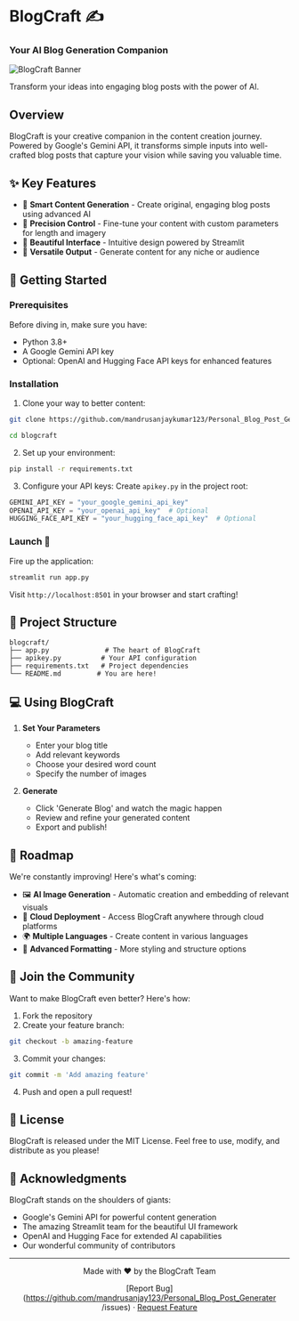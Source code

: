 # BlogCraft ✍️
### Your AI Blog Generation Companion

![BlogCraft Banner](https://your-banner-image-url.png)

Transform your ideas into engaging blog posts with the power of AI.

## Overview

BlogCraft is your creative companion in the content creation journey. Powered by Google's Gemini API, it transforms simple inputs into well-crafted blog posts that capture your vision while saving you valuable time.

## ✨ Key Features

- 🤖 **Smart Content Generation** - Create original, engaging blog posts using advanced AI
- 🎯 **Precision Control** - Fine-tune your content with custom parameters for length and imagery
- 🎨 **Beautiful Interface** - Intuitive design powered by Streamlit
- 🔄 **Versatile Output** - Generate content for any niche or audience

## 🚀 Getting Started

### Prerequisites

Before diving in, make sure you have:

- Python 3.8+
- A Google Gemini API key
- Optional: OpenAI and Hugging Face API keys for enhanced features

### Installation

1. Clone your way to better content:
```bash
git clone https://github.com/mandrusanjaykumar123/Personal_Blog_Post_Generater

cd blogcraft
```

2. Set up your environment:
```bash
pip install -r requirements.txt
```

3. Configure your API keys:
Create `apikey.py` in the project root:
```python
GEMINI_API_KEY = "your_google_gemini_api_key"
OPENAI_API_KEY = "your_openai_api_key"  # Optional
HUGGING_FACE_API_KEY = "your_hugging_face_api_key"  # Optional
```

### Launch 🚀

Fire up the application:
```bash
streamlit run app.py
```

Visit `http://localhost:8501` in your browser and start crafting!

## 📁 Project Structure

```
blogcraft/
├── app.py              # The heart of BlogCraft
├── apikey.py          # Your API configuration
├── requirements.txt   # Project dependencies
└── README.md         # You are here!
```

## 💻 Using BlogCraft

1. **Set Your Parameters**
   - Enter your blog title
   - Add relevant keywords
   - Choose your desired word count
   - Specify the number of images

2. **Generate**
   - Click 'Generate Blog' and watch the magic happen
   - Review and refine your generated content
   - Export and publish!

## 🎯 Roadmap

We're constantly improving! Here's what's coming:

- 🖼️ **AI Image Generation** - Automatic creation and embedding of relevant visuals
- 📱 **Cloud Deployment** - Access BlogCraft anywhere through cloud platforms
- 🌍 **Multiple Languages** - Create content in various languages
- 🎨 **Advanced Formatting** - More styling and structure options

## 🤝 Join the Community

Want to make BlogCraft even better? Here's how:

1. Fork the repository
2. Create your feature branch:
```bash
git checkout -b amazing-feature
```
3. Commit your changes:
```bash
git commit -m 'Add amazing feature'
```
4. Push and open a pull request!

## 📜 License

BlogCraft is released under the MIT License. Feel free to use, modify, and distribute as you please!

## 🙏 Acknowledgments

BlogCraft stands on the shoulders of giants:

- Google's Gemini API for powerful content generation
- The amazing Streamlit team for the beautiful UI framework
- OpenAI and Hugging Face for extended AI capabilities
- Our wonderful community of contributors

---

<div align="center">
Made with ❤️ by the BlogCraft Team

[Report Bug](https://github.com/mandrusanjay123/Personal_Blog_Post_Generater
/issues) · [Request Feature](https://github.com/mandrusanjay123/Personal_Blog_Post_Generater/issues)
</div>

